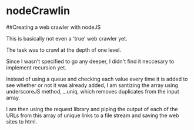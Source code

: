 nodeCrawlin
===========

##Creating a web crawler with nodeJS

This is basically not even a 'true' web crawler yet.

The task was to crawl at the depth of one level.

Since I wasn't specified to go any deeper, I didn't find it neccesary to implement recursion yet.

Instead of using a queue and checking each value every time it is added to see whether or not it was already 
added, I am santizing the array using underscoreJS method, _.uniq, which removes duplicates from the input array.

I am then using the request library and piping the output of each of the URLs from this array of unique links
to a file stream and saving the web sites to html.

